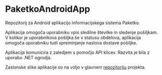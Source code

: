 # PaketkoAndroidApp

Repozitorij za Android aplikacijo informacijskega sistema Paketko.

Aplikacija omogoča uporabniku vpis sledilne številke in sledenje pošiljkam. V kolikor je uporabnikova pošiljka še v statusu obdelova, aplikacija omogoča uporabniku tudi spreminjanje naslova dostave pošiljke.

Aplikacija komunicira z zaledjem s pomočjo API klicev. Razvita je bila z uporabo .NET ogrodja.

Zaslonske slike aplikacije so na voljo v glavnem [repozitoriju](https://github.com/bernardkuchler/IS-Paketko) projekta.

